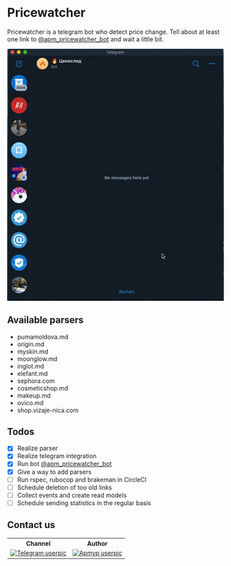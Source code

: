 # Pricewatcher
Pricewatcher is a telegram bot who detect price change. Tell about at least one link to [@apm_pricewatcher_bot](https://t.me/apm_pricewatcher_bot) and wait a little bit.

![](docs/demo.gif)

## Available parsers
- pumamoldova.md
- origin.md
- myskin.md
- moonglow.md
- inglot.md
- elefant.md
- sephora.com
- cosmeticshop.md
- makeup.md
- ovico.md
- shop.vizaje-nica.com

## Todos
- [x] Realize parser
- [x] Realize telegram integration
- [x] Run bot [@apm_pricewatcher_bot](https://t.me/apm_pricewatcher_bot)
- [x] Give a way to add parsers
- [ ] Run rspec, rubocop and brakeman in CircleCI
- [ ] Schedule deletion of too old links
- [ ] Collect events and create read models
- [ ] Schedule sending statistics in the regular basis 

## Contact us 
<table>
  <tr>
    <th>Channel</th>
    <th>Author</th>
  </tr>
  <tr>
    <td><a href="https://t.me/magnificent_apmyp"><img width="128" height="128" src="https://images.sftcdn.net/images/t_optimized,f_auto/p/e1558678-96d2-11e6-ae76-00163ed833e7/1848759616/telegram-for-desktop-logo.png" alt="Telegram userpic"></a></td>
    <td><a href="https://t.me/apmyp0"><img width="128" height="128" src="https://avatars1.githubusercontent.com/u/1389251" alt="Apmyp userpic"></a></td>
  </tr>
</table>

